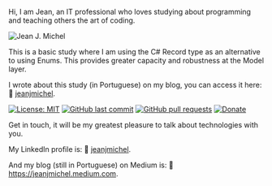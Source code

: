 Hi, I am Jean, an IT professional who loves studying about programming and teaching others the art of coding.

![Jean J. Michel]( https://s3.amazonaws.com/x-publico/acesso-livre/jean.png)

This is a basic study where I am using the C# Record type as an alternative to using Enums. This provides greater capacity and robustness at the Model layer.

I wrote about this study (in Portuguese) on my blog, you can access it here: :link: [jeanjmichel](https://jeanjmichel.medium.com/voc%C3%AA-scrum-master-pode-estar-tornando-a-daily-scrum-do-seu-time-uma-enorme-perda-de-tempo-e92980589894).

[![License: MIT](https://img.shields.io/badge/License-MIT-gren.svg)](https://opensource.org/licenses/MIT) 
[![GitHub last commit](https://img.shields.io/github/last-commit/jeanjmichel/PostAboutMagicNumbersEnumsAndRecords.svg?style=flat)]()
[![GitHub pull requests](https://img.shields.io/github/issues-pr/jeanjmichel/PostAboutMagicNumbersEnumsAndRecords.svg?style=flat)]()
[![Donate](https://img.shields.io/badge/$-support-FE342D.svg?style=flat)](https://ko-fi.com/jeanjmichel)

Get in touch, it will be my greatest pleasure to talk about technologies with you.

My LinkedIn profile is: :link: [jeanjmichel](https://www.linkedin.com/in/jeanjmichel/).

And my blog (still in Portuguese) on Medium is: :link: https://jeanjmichel.medium.com.
